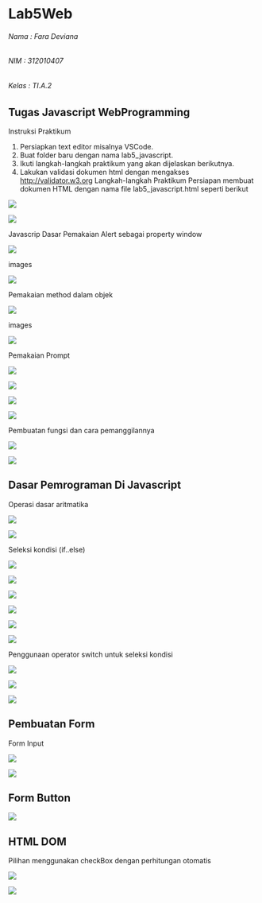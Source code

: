 # Lab5Web

###### Nama : Fara Deviana
###### NIM : 312010407
###### Kelas : TI.A.2

## Tugas Javascript WebProgramming

Instruksi Praktikum
1. Persiapkan text editor misalnya VSCode.
2. Buat folder baru dengan nama lab5_javascript.
3. Ikuti langkah-langkah praktikum yang akan dijelaskan berikutnya.
4. Lakukan validasi dokumen html dengan mengakses http://validator.w3.org
Langkah-langkah Praktikum
Persiapan membuat dokumen HTML dengan nama file lab5_javascript.html seperti berikut

![](images/first%201.jpg)

![](images/1%20first.png)

Javascrip Dasar
Pemakaian Alert sebagai property window

![](images/alert%20js.jpg)

images

![](images/2%20second.png)

Pemakaian method dalam objek

![](images/method%20js.jpg)

images

![](images/3%20js.png)

Pemakaian Prompt

![](images/prompt%20js.jpg)

![](images/4%20js.png)

![](images/5%20js.png)

![](images/6%20js.png)


Pembuatan fungsi dan cara pemanggilannya

![](images/fungsi%20js.jpg)

![](images/7%20js.png)


## Dasar Pemrograman Di Javascript

Operasi dasar aritmatika

![](images/aritmatika.jpg)

![](images/8%20js.png)

Seleksi kondisi (if..else)

![](images/ifelse%20js.jpg)

![](images/9%20js.png)

![](images/10%20js.png)

![](images/11%20js.png)

![](images/12%20js.png)

![](images/13%20js.png)

Penggunaan operator switch untuk seleksi kondisi


![](images/switch%20js.jpg)


![](images/14%20js.png)

![](images/15%20js.png)

## Pembuatan Form
Form Input

![](images/forminput%20js.jpg)

![](images/17%20js.png)

## Form Button

![](images/form%20js.jpg)




## HTML DOM
Pilihan menggunakan checkBox dengan perhitungan otomatis

![](images/dom%20js.jpg)

![](images/19%20js.png)











